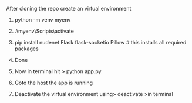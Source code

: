 After cloning the repo
create an virtual environment
1) python -m venv myenv
2) .\myenv\Scripts\activate
3) pip install nudenet Flask flask-socketio Pillow # this installs all required packages

4) Done
5) Now in terminal hit > python app.py
6) Goto the host the app is running

7) Deactivate the virtual environment  using> deactivate >in terminal
